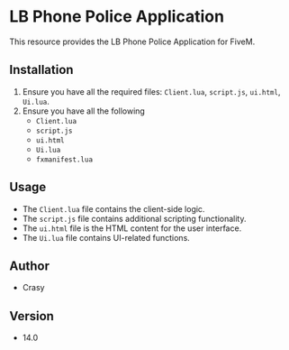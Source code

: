 # LB Phone Police Application

This resource provides the LB Phone Police Application for FiveM.

## Installation
1. Ensure you have all the required files: `Client.lua`, `script.js`, `ui.html`, `Ui.lua`.
2. Ensure you have all the following
   - `Client.lua`
   - `script.js`
   - `ui.html`
   - `Ui.lua`
   - `fxmanifest.lua`

## Usage
- The `Client.lua` file contains the client-side logic.
- The `script.js` file contains additional scripting functionality.
- The `ui.html` file is the HTML content for the user interface.
- The `Ui.lua` file contains UI-related functions.

## Author
- Crasy

## Version
- 14.0
